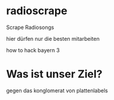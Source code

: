 # radioscrape
Scrape Radiosongs


hier dürfen nur die besten mitarbeiten

how to hack bayern 3

# Was ist unser Ziel?
gegen das konglomerat von plattenlabels
